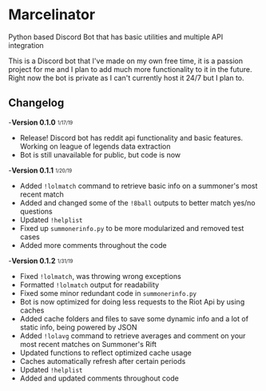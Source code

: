 # Marcelinator
Python based Discord Bot that has basic utilities and multiple API integration

This is a Discord bot that I've made on my own free time, it is a passion project for me and I plan to add
much more functionality to it in the future. Right now the bot is private as I can't currently host it 24/7 but
I plan to. 



## Changelog

-**Version 0.1.0** <sub><sup>1/17/19</sup></sub>
* Release! Discord bot has reddit api functionality and basic features. Working on league of legends data extraction
* Bot is still unavailable for public, but code is now

-**Version 0.1.1** <sub><sup>1/20/19</sup></sub> 
* Added `!lolmatch` command to retrieve basic info on a summoner's most recent match
* Added and changed some of the `!8ball` outputs to better match yes/no questions
* Updated `!helplist`
* Fixed up `summonerinfo.py` to be more modularized and removed test cases
* Added more comments throughout the code

-**Version 0.1.2** <sub><sup>1/31/19</sup></sub>
* Fixed `!lolmatch`, was throwing wrong exceptions
* Formatted `!lolmatch` output for readability
* Fixed some minor redundant code in `summonerinfo.py`
* Bot is now optimized for doing less requests to the Riot Api by using caches
* Added cache folders and files to save some dynamic info and a lot of static info, being powered by JSON
* Added `!lolavg` command to retrieve averages and comment on your most recent matches on Summoner's Rift
* Updated functions to reflect optimized cache usage
* Caches automatically refresh after certain periods
* Updated `!helplist`
* Added and updated comments throughout code





